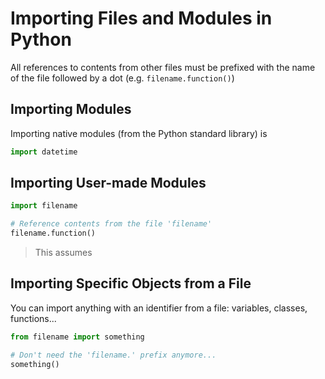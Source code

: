 # Importing Files and Modules in Python
All references to contents from other files must be prefixed with the name of the file followed by a dot (e.g. `filename.function()`)

## Importing Modules
Importing native modules (from the Python standard library) is

```Python
import datetime
```

## Importing User-made Modules

```Python
import filename

# Reference contents from the file 'filename'
filename.function()
```
> This assumes

## Importing Specific Objects from a File
You can import anything with an identifier from a file: variables, classes, functions...

```Python
from filename import something

# Don't need the 'filename.' prefix anymore...
something()
```
